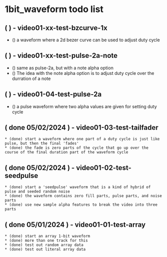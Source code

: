 # 1bit_waveform todo list

## ( ) - video01-xx-test-bzcurve-1x
   * () a waveform where a 2d bezer curve can be used to adjust duty cycle

## ( ) - video01-xx-test-pulse-2a-note
   * () same as pulse-2a, but with a note alpha option
   * () The idea with the note alpha option is to adjust duty cycle over the durration of a note

## ( ) - video01-04-test-pulse-2a
   * () a pulse waveform where two alpha values are given for setting duty cycle

## ( done 05/02/2024 ) - video01-03-test-tailfader
    * (done) start a waveform where one part of a duty cycle is just like pulse, but then the final 'fades'
    * (done) the fade is zero parts of the cycle that go up over the course of the final duration part of the waveform cycle

## ( done 05/02/2024 ) - video01-02-test-seedpulse
    * (done) start a 'seedpulse' waveform that is a kind of hybrid of pulse and seeded random noise
    * (done) the waveform contains zero fill parts, pulse parts, and noise parts
    * (done) use new sample alpha features to break the video into three parts

## ( done 05/01/2024 ) - video01-01-test-array
    * (done) start an array 1-bit waveform
    * (done) more than one track for this
    * (done) test out random array data
    * (done) test out literal array data

